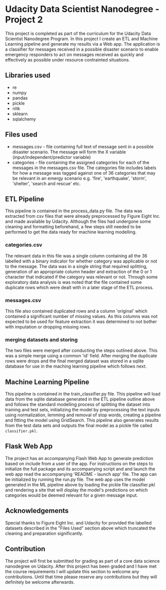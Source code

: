# Udacity Data Scientist Nanodegree - Project 2

This project is completed as part of the curriculum for the Udacity Data Scientist Nanodegree Program. In this project I create an ETL and Machine Learning pipeline and generate my results via a Web app. The application is a classifier for messages received in a possible disaster scenario to enable emergency responders to act on messages received as quickly and effectively as possible under resource contrainted situations.

## Libraries used
 * re
 * numpy
 * pandas
 * pickle
 * nltk
 * sklearn
 * sqlalchemy

## Files used
 * messages.csv - file containing full text of message sent in a possible disaster scenario. The message will form the X variable (input/independent/predictor variable)
 * categories - file containing the assigned categories for each of the messages in the messages.csv file. The categories file includes labels for how a message was tagged against one of 36 categories that may be relevant in  an emergy scenario e.g. 'fire', 'earthquake', 'storm', 'shelter', 'search and rescue' etc.

## ETL Pipeline
This pipeline is contained in the process_data.py file. The data was extracted from csv files that were already preprocessed by Figure Eight Inc. and made available by Udacity. Although the files had undergone some cleaning and formatting beforehand, a few steps still needed to be performed to get the data ready for machine learning modelling. 
 ### categories.csv
 The relevant data in this file was a single column containing all the 36 labelled with a binary indicator for whether category was applicable or not to the message. The data was in a single string that required splitting, generation of an appropriate column header and extraction of the 0 or 1 character that indicated if the category was relevant or not. Through some exploratory data analysis is was noted that the file contained some duplicate rows which were dealt with in a later stage of the ETL process.
 ### messages.csv
 This file also contained duplicated rows and a column 'original' which contained a significant number of missing values. As this columns was not expected to be used for feature extraction it was determined to not bother with imputation or dropping missing rows.
 
 ### merging datasets and storing
 The two files were merged after conducting the steps outlined above. This was a simple merge using a common 'id' field. After merging the duplicate rows were drops and the final merged dataset was stored in a sqlite database for use in the maching learning pipeline which follows next.


## Machine Learning Pipeline
This pipeline is contained in the train_classifier.py file. This pipeline will load data from the sqlite database generated in the ETL pipeline outline above and follows the standard modelling process of splitting the dataset into training and test sets, initializing the model by preprocessing the text inputs using normalization, lemming and removal of stop words, creating a pipeline and fitting the model using GridSearch. This pipeline also generates results from the test data sets and outputs the final model as a pickle file called ```classifier.pkl```.

## Flask Web App
The project has an accompanying Flash Web App to generate prediction based on include from a user of the app. For instructions on the steps to initialize the full package and its accompanying script and and launch the web app read the accompanying 'README - launch app' file. The app can be initialized by running the run.py file. The web app uses the model generated in the ML pipeline above by loading the pickle file classifier.pkl and rendering a site that will display the model's predictions on which categories would be deemed relevant for a given message input. 

## Acknowledgements
Special thanks to Figure Eight Inc. and Udacity for provided the labelled datasets described in the "Files Used" section above which truncated the cleaning and preparation significantly.

## Contribution
The project will first be submitted for grading as part of a core data science nanodegree on Udacity. After this project has been graded and I have met the course requirements I will update this section to welcome any contributions. Until that time please reserve any contributions but they will definitely be welcome afterwards.





